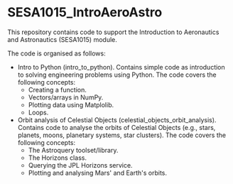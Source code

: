# SESA1015_IntroAeroAstro
This repository contains code to support the Introduction to Aeronautics and Astronautics (SESA1015) module.

The code is organised as follows:
- Intro to Python (intro_to_python). Contains simple code as introduction to solving engineering problems using Python. The code covers the following concepts:
  - Creating a function.
  - Vectors/arrays in NumPy.
  - Plotting data using Matplolib.
  - Loops.
- Orbit analysis of Celestial Objects (celestial_objects_orbit_analysis). Contains code to analyse the orbits of Celestial Objects (e.g., stars, planets, moons, planetary systems, star clusters). The code covers the following concepts:
  - The Astroquery toolset/library.
  - The Horizons class.
  - Querying the JPL Horizons service.
  - Plotting and analysing Mars' and Earth's orbits.
